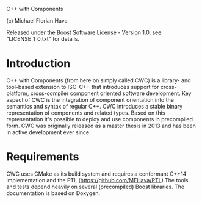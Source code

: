 C++ with Components

(c) Michael Florian Hava

Released under the Boost Software License - Version 1.0, see "LICENSE_1_0.txt" for details.

Introduction
============

C++ with Components (from here on simply called CWC) is a library- and tool-based extension to ISO-C++ that introduces support for cross-platform, cross-compiler component oriented software development. Key aspect of CWC is the integration of component orientation into the semantics and syntax of regular C++.
CWC introduces a stable binary representation of components and related types. Based on this representation it's possible to deploy and use components in precompiled form. CWC was originally released as a master thesis in 2013 and has been in active development ever since.

Requirements
============ 
CWC uses CMake as its build system and requires a conformant C++14 implementation and the PTL (https://github.com/MFHava/PTL).The tools and tests depend heavily on several (precompiled) Boost libraries. The documentation is based on Doxygen.